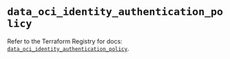 # `data_oci_identity_authentication_policy`

Refer to the Terraform Registry for docs: [`data_oci_identity_authentication_policy`](https://registry.terraform.io/providers/oracle/oci/6.18.0/docs/data-sources/identity_authentication_policy).
